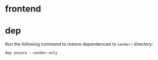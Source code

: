 # frontend
# dep
Run the following command to restore dependencies to `vendor/` directory:

    dep ensure --vendor-only
